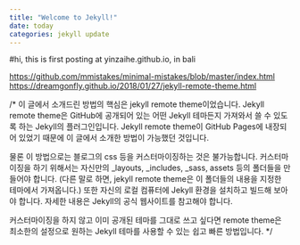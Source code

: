 ```yaml
---
title: "Welcome to Jekyll!"
date: today
categories: jekyll update
---
```


#hi, this is first posting at yinzaihe.github.io, in bali

https://github.com/mmistakes/minimal-mistakes/blob/master/index.html
https://dreamgonfly.github.io/2018/01/27/jekyll-remote-theme.html


/*
이 글에서 소개드린 방법의 핵심은 jekyll remote theme이었습니다. Jekyll remote theme은 GitHub에 공개되어 있는 어떤 Jekyll 테마든지 가져와서 쓸 수 있도록 하는 Jekyll의 플러그인입니다. Jekyll remote theme이 GitHub Pages에 내장되어 있었기 때문에 이 글에서 소개한 방법이 가능했던 것입니다.

물론 이 방법으로는 블로그의 css 등을 커스터마이징하는 것은 불가능합니다. 커스터마이징을 하기 위해서는 자신만의 _layouts, _includes, _sass, assets 등의 폴더들을 만들어야 합니다. (다른 말로 하면, jekyll remote theme은 이 폴더들의 내용을 지정한 테마에서 가져옵니다.) 또한 자신의 로컬 컴퓨터에 Jekyll 환경을 설치하고 빌드해 보아야 합니다. 자세한 내용은 Jekyll의 공식 웹사이트를 참고해야 합니다.

커스터마이징을 하지 않고 이미 공개된 테마를 그대로 쓰고 싶다면 remote theme은 최소한의 설정으로 원하는 Jekyll 테마를 사용할 수 있는 쉽고 빠른 방법입니다.
*/

